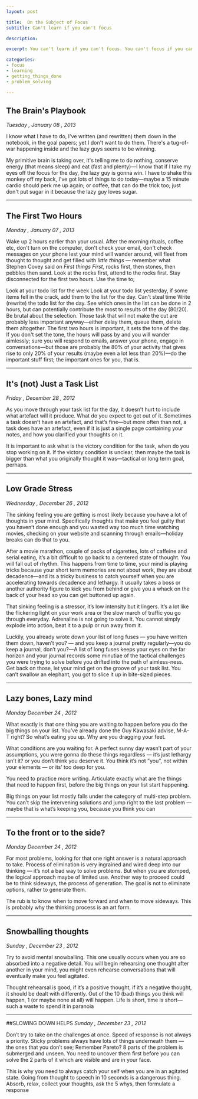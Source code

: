```yaml
---
layout: post

title:  On the Subject of Focus
subtitle: Can't learn if you can't focus

description: 

excerpt: You can't learn if you can't focus. You can't focus if you can't concentrate. I may have taken the learning process for granted for a long time, that's why I started this note. 

categories:
- focus
- learning
- getting_things_done
- problem_solving

---
```




## The Brain's Playbook
*Tuesday , January 08 , 2013*

I know what I have to do, I've written (and rewritten) them down in the notebook, in the goal papers; yet I don't want to do them. There's a tug-of-war happening inside and the lazy guys seems to be winning.

My primitive brain is taking over, it's telling me to do nothing, conserve energy (that means sleep) and eat (fast and plenty)—I know that if I take my eyes off the focus for the day, the lazy guy is gonna win. I have to shake this monkey off my back, I've got lots of things to do today—maybe a 15 minute cardio should perk me up again; or coffee, that can do the trick too; just don't put sugar in it because the lazy guy loves sugar.

***

## The First Two Hours
*Monday , January 07 , 2013*

Wake up 2 hours earlier than your usual. After the morning rituals, coffee etc, don't turn on the computer, don't check your email, don't check messages on your phone lest your mind will wander around, will fleet from thought to thought and get filled with *little things* — remember what Stephen Covey said on *First things First*, rocks first, then stones, then pebbles then sand. Look at the rocks first, attend to the rocks first. Stay disconnected for the first two hours. Use the time to;

Look at your todo list for the week
Look at your todo list yesterday, if some items fell in the crack, add them to the list for the day. Can't steal time
Write (rewrite) the todo list for the day. See which ones in the list can be done in 2 hours, but can potentially contribute the most to results of the day (80/20). Be brutal about the selection. Those task that will not make the cut are probably less important anyway—either delay them, queue them, delete them altogether.
The first two hours is important, it sets the tone of the day. If you don't set the tone, the hours will pass by and you will wander aimlessly; sure you will respond to emails, answer your phone, engage in conversations—but those are probably the 80% of your activity that gives rise to only 20% of your results (maybe even a lot less than 20%)—do the important stuff first; the important ones for you, that is.

***
## It's (not) Just a Task List
*Friday , December 28 , 2012* 

As you move through your task list for the day, it doesn’t hurt to include what artefact will it produce. What do you expect to get out of it. Sometimes a task doesn’t have an artefact, and that’s fine—but more often than not, a task does have an artefact, even if it is just a single page containing your notes, and how you clarified your thoughts on it.

It is important to ask what is the victory condition for the task, when do you stop working on it. If the victory condition is unclear, then maybe the task is bigger than what you originally thought it was—tactical or long term goal, perhaps.


***

## Low Grade Stress
*Wednesday , December 26 , 2012* 

The sinking feeling you are getting is most likely because you have a lot of thoughts in your mind. Specifically thoughts that make you feel guilty that you haven’t done enough and you wasted way too much time watching movies, checking on your website and scanning through emails—holiday breaks can do that to you.

After a movie marathon, couple of packs of cigarettes, lots of caffeine and serial eating, it’s a bit difficult to go back to a centered state of thought. You will fall out of rhythm. This happens from time to time, your mind is playing tricks because your short term memories are not about work, they are about decadence—and its a tricky business to catch yourself when you are accelerating towards decadence and lethargy. It usually takes a boss or another authority figure to kick you from behind or give you a whack on the back of your head so you can get buttoned up again.

That sinking feeling is a stressor, it’s low intensity but it lingers. It’s a lot like the flickering light on your work area or the slow march of traffic you go through everyday. Adrenaline is not going to solve it. You cannot simply explode into action, beat it to a pulp or run away from it.

Luckily, you already wrote down your list of long fuses — you have written them down, haven’t you? — and you keep a journal pretty regularly—you do keep a journal, don’t you?—A list of long fuses keeps your eyes on the far horizon and your journal records some minutiae of the tactical challenges you were trying to solve before you drifted into the path of aimless-ness. Get back on those, let your mind get on the groove of your task list. You can’t swallow an elephant, you got to slice it up in bite-sized pieces.

***

## Lazy bones, Lazy mind
*Monday December 24 , 2012*

What exactly is that one thing you are waiting to happen before you do the big things on your list. You’ve already done the Guy Kawasaki advise, M-A-T right? So what’s eating you up. Why are you dragging your feet.

What conditions are you waiting for. A perfect sunny day wasn’t part of your assumptions, you were gonna do these things regardless — it’s just lethargy isn’t it? or you don’t think you deserve it. You think it’s not ”you”, not within your elements — or its’ too deep for you.

You need to practice more writing. Articulate exactly what are the things that need to happen first, before the big things on your list start happening.

Big things on your list mostly falls under the category of multi-step problem. You can’t skip the intervening solutions and jump right to the last problem — maybe that is what’s keeping you, because you think you can

***

## To the front or to the side?
*Monday December 24 , 2012*

For most problems, looking for that one right answer is a natural approach to take. Process of elimination is very ingrained and wired deep into our thinking — it’s not a bad way to solve problems. But when you are stomped, the logical approach maybe of limited use. Another way to proceed could be to think sideways, the process of generation. The goal is not to eliminate options, rather to generate them.

The rub is to know when to move forward and when to move sideways. This is probably why the thinking process is an art form.

***

## Snowballing thoughts
*Sunday , December 23 , 2012*

Try to avoid mental snowballing. This one usually occurs when you are so absorbed into a negative detail. You will begin rehearsing one thought after another in your mind, you might even rehearse conversations that will eventually make you feel agitated.

Thought rehearsal is good, if it’s a positive thought, if it’s a negative thought, it should be dealt with differently. Out of the 10 (bad) things you think will happen, 1 (or maybe none at all) will happen. Life is short, time is short—such a waste to spend it in paranoia

***

##SLOWING DOWN HELPS 
*Sunday , December 23 , 2012*

Don’t try to take on the challenges at once. Speed of response is not always a priority. Sticky problems always have lots of things underneath them — the ones that you don’t see; Remember Pareto? 8 parts of the problem is submerged and unseen. You need to uncover them first before you can solve the 2 parts of it which are visible and are in your face.

This is why you need to always catch your self when you are in an agitated state. Going from thought to speech in 10 seconds is a dangerous thing. Absorb, relax, collect your thoughts, ask the 5 whys, then formulate a response



